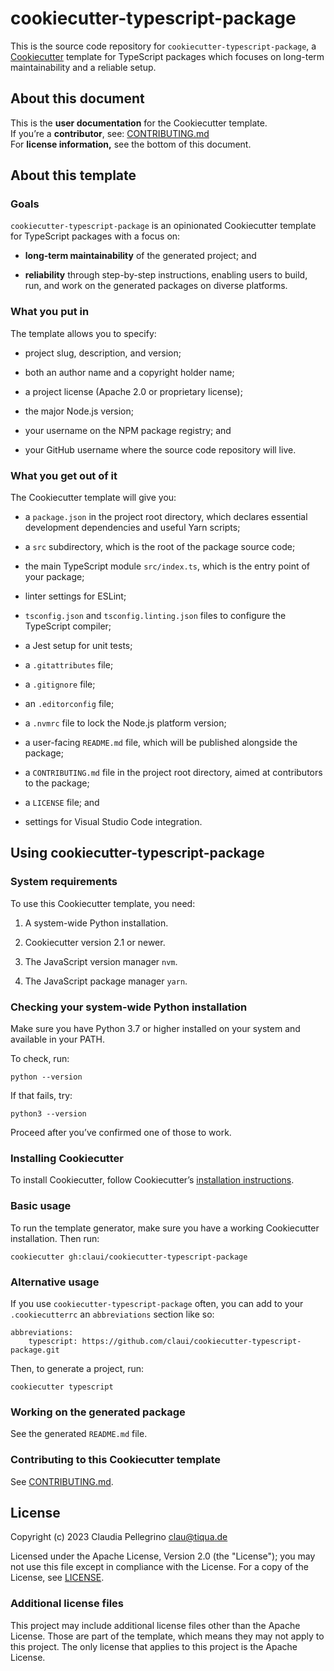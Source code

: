 # cookiecutter-typescript-package

This is the source code repository for
`cookiecutter-typescript-package`, a
[Cookiecutter](https://github.com/cookiecutter/cookiecutter)
template for TypeScript packages which focuses on long-term
maintainability and a reliable setup.

## About this document

This is the **user documentation** for the Cookiecutter template.  
If you’re a **contributor**, see: [CONTRIBUTING.md](./CONTRIBUTING.md)  
For **license information,** see the bottom of this document.

## About this template

### Goals

`cookiecutter-typescript-package` is an opinionated Cookiecutter
template for TypeScript packages with a focus on:

- **long-term maintainability** of the generated project; and

- **reliability** through step-by-step instructions, enabling users
  to build, run, and work on the generated packages on diverse
  platforms.

### What you put in

The template allows you to specify:

- project slug, description, and version;

- both an author name and a copyright holder name;

- a project license (Apache 2.0 or proprietary license);

- the major Node.js version;

- your username on the NPM package registry; and

- your GitHub username where the source code repository will live.

### What you get out of it

The Cookiecutter template will give you:

- a `package.json` in the project root directory, which declares
  essential development dependencies and useful Yarn scripts;

- a `src` subdirectory, which is the root of the package source code;

- the main TypeScript module `src/index.ts`, which is the entry
  point of your package;

- linter settings for ESLint;

- `tsconfig.json` and `tsconfig.linting.json` files to configure
  the TypeScript compiler;

- a Jest setup for unit tests;

- a `.gitattributes` file;

- a `.gitignore` file;

- an `.editorconfig` file;

- a `.nvmrc` file to lock the Node.js platform version;

- a user-facing `README.md` file, which will be published alongside
  the package;

- a `CONTRIBUTING.md` file in the project root directory, aimed at
  contributors to the package;

- a `LICENSE` file; and

- settings for Visual Studio Code integration.

## Using cookiecutter-typescript-package

### System requirements

To use this Cookiecutter template, you need:

1. A system-wide Python installation.

2. Cookiecutter version 2.1 or newer.

3. The JavaScript version manager `nvm`.

4. The JavaScript package manager `yarn`.

### Checking your system-wide Python installation

Make sure you have Python 3.7 or higher installed on your system
and available in your PATH.

To check, run:

```shell
python --version
```

If that fails, try:

```shell
python3 --version
```

Proceed after you’ve confirmed one of those to work.

### Installing Cookiecutter

To install Cookiecutter, follow Cookiecutter’s [installation
instructions](https://cookiecutter.readthedocs.io/en/stable/installation.html).

### Basic usage

To run the template generator, make sure you have a working
Cookiecutter installation. Then run:

```shell
cookiecutter gh:claui/cookiecutter-typescript-package
```

### Alternative usage

If you use `cookiecutter-typescript-package` often, you can add to your
`.cookiecutterrc` an `abbreviations` section like so:

```shell
abbreviations:
    typescript: https://github.com/claui/cookiecutter-typescript-package.git
```

Then, to generate a project, run:

```shell
cookiecutter typescript
```

### Working on the generated package

See the generated `README.md` file.

### Contributing to this Cookiecutter template

See [CONTRIBUTING.md](./CONTRIBUTING.md).

## License

Copyright (c) 2023 Claudia Pellegrino <clau@tiqua.de>

Licensed under the Apache License, Version 2.0 (the "License");
you may not use this file except in compliance with the License.
For a copy of the License, see [LICENSE](LICENSE).

### Additional license files

This project may include additional license files other than the
Apache License. Those are part of the template, which means they may
not apply to this project. The only license that applies to this
project is the Apache License.
